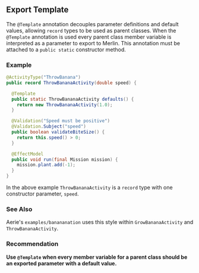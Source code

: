 ## Export Template

The `@Template` annotation decouples parameter definitions and default values, allowing `record` types to be used as parent classes.
When the `@Template` annotation is used every parent class member variable is interpreted as a parameter to export to Merlin.
This annotation must be attached to a `public static` constructor method.

### Example

```java
@ActivityType("ThrowBanana")
public record ThrowBananaActivity(double speed) {

  @Template
  public static ThrowBananaActivity defaults() {
    return new ThrowBananaActivity(1.0);
  }

  @Validation("Speed must be positive")
  @Validation.Subject("speed")
  public boolean validateBiteSize() {
    return this.speed() > 0;
  }

  @EffectModel
  public void run(final Mission mission) {
    mission.plant.add(-1);
  }
}
```

In the above example `ThrowBananaActivity` is a `record` type with one constructor parameter, `speed`.

### See Also

Aerie's `examples/banananation` uses this style within `GrowBananaActivity` and `ThrowBananaActivity`.

### Recommendation

**Use `@Template` when every member variable for a parent class should be an exported parameter with a default value.**
